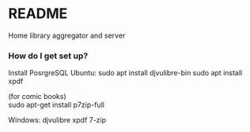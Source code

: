 # README #

Home library aggregator and server

### How do I get set up? ###
Install PosrgreSQL
Ubuntu:
sudo apt install djvulibre-bin
sudo apt install xpdf

(for comic books)  
sudo apt-get install p7zip-full 

Windows:
djvulibre
xpdf
7-zip